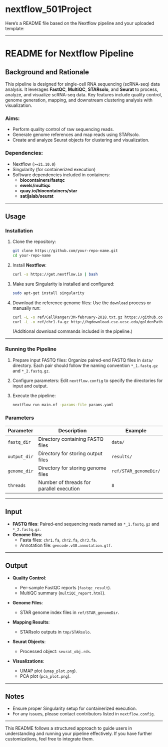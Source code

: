 # nextflow_501Project

Here’s a README file based on the Nextflow pipeline and your uploaded template:

---

# README for Nextflow Pipeline

## Background and Rationale

This pipeline is designed for single-cell RNA sequencing (scRNA-seq) data analysis. It leverages **FastQC**, **MultiQC**, **STARsolo**, and **Seurat** to process, analyze, and visualize scRNA-seq data. Key features include quality control, genome generation, mapping, and downstream clustering analysis with visualization.

### Aims:
- Perform quality control of raw sequencing reads.
- Generate genome references and map reads using STARsolo.
- Create and analyze Seurat objects for clustering and visualization.

### Dependencies:
- Nextflow (`>=21.10.0`)
- Singularity (for containerized execution)
- Software dependencies included in containers:
  - **biocontainers/fastqc**
  - **ewels/multiqc**
  - **quay.io/biocontainers/star**
  - **satijalab/seurat**

---

## Usage

### Installation

1. Clone the repository:
   ```bash
   git clone https://github.com/your-repo-name.git
   cd your-repo-name
   ```

2. Install **Nextflow**:
   ```bash
   curl -s https://get.nextflow.io | bash
   ```

3. Make sure Singularity is installed and configured:
   ```bash
   sudo apt-get install singularity
   ```

4. Download the reference genome files:
   Use the `download` process or manually run:
   ```bash
   curl -L -o ref/CellRanger/3M-february-2018.txt.gz https://github.com/noamteyssier/10x_whitelist_mirror/raw/main/3M-february-2018.txt.gz
   curl -L -o ref/chr1.fa.gz http://hgdownload.cse.ucsc.edu/goldenPath/hg38/chromosomes/chr1.fa.gz
   ```
   (Additional download commands included in the pipeline.)

---

### Running the Pipeline

1. Prepare input FASTQ files:
   Organize paired-end FASTQ files in `data/` directory. Each pair should follow the naming convention `*_1.fastq.gz` and `*_2.fastq.gz`.

2. Configure parameters:
   Edit `nextflow.config` to specify the directories for input and output.

3. Execute the pipeline:
   ```bash
   nextflow run main.nf -params-file params.yaml
   ```

### Parameters

| Parameter            | Description                                           | Example                                    |
|----------------------|-------------------------------------------------------|--------------------------------------------|
| `fastq_dir`          | Directory containing FASTQ files                     | `data/`                                    |
| `output_dir`         | Directory for storing output files                   | `results/`                                 |
| `genome_dir`         | Directory for storing genome files                   | `ref/STAR_genomeDir/`                      |
| `threads`            | Number of threads for parallel execution             | `8`                                        |

---

## Input

- **FASTQ files**: Paired-end sequencing reads named as `*_1.fastq.gz` and `*_2.fastq.gz`.
- **Genome files**:
  - Fasta files: `chr1.fa`, `chr2.fa`, `chr3.fa`.
  - Annotation file: `gencode.v38.annotation.gtf`.

---

## Output

- **Quality Control**:
  - Per-sample FastQC reports (`fastqc_result`).
  - MultiQC summary (`multiQC_report.html`).

- **Genome Files**:
  - STAR genome index files in `ref/STAR_genomeDir`.

- **Mapping Results**:
  - STARsolo outputs in `tmp/STARsolo`.

- **Seurat Objects**:
  - Processed object: `seurat_obj.rds`.

- **Visualizations**:
  - UMAP plot (`umap_plot.png`).
  - PCA plot (`pca_plot.png`).

---

## Notes

- Ensure proper Singularity setup for containerized execution.
- For any issues, please contact contributors listed in `nextflow.config`.

--- 

This README follows a structured approach to guide users in understanding and running your pipeline effectively. If you have further customizations, feel free to integrate them.
